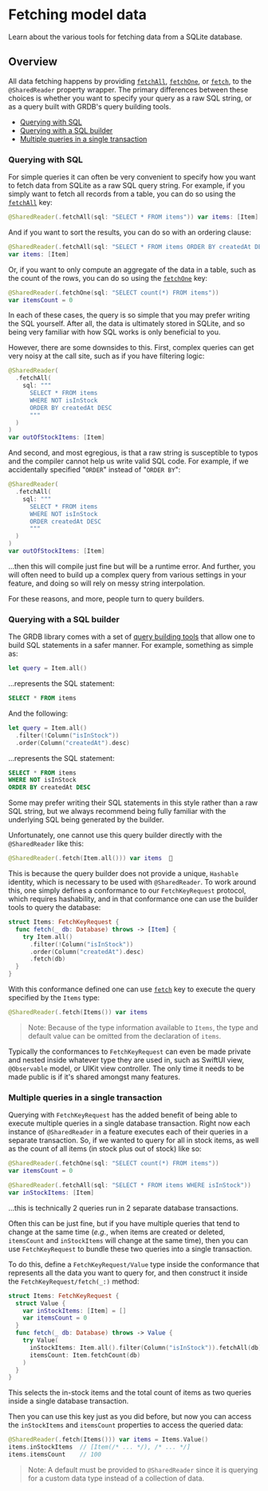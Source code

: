# Fetching model data

Learn about the various tools for fetching data from a SQLite database.

## Overview

All data fetching happens by providing
[`fetchAll`](<doc:Sharing/SharedReaderKey/fetchAll(sql:arguments:database:scheduler:)>),
[`fetchOne`](<doc:Sharing/SharedReaderKey/fetchOne(sql:arguments:database:scheduler:)>), or
 [`fetch`](<doc:Sharing/SharedReaderKey/fetch(_:database:scheduler:)-8m3f7>), to the `@SharedReader`
property wrapper. The primary differences between these choices is whether you want to specify your
query as a raw SQL string, or as a query built with GRDB's query building tools.

  * [Querying with SQL](#Querying-with-SQL)
  * [Querying with a SQL builder](#Querying-with-a-SQL-builder)
  * [Multiple queries in a single transaction](#Multiple-queries-in-a-single-transaction)

### Querying with SQL

For simple queries it can often be very convenient to specify how you want to fetch data from SQLite
as a raw SQL query string. For example, if you simply want to fetch all records from a table, you
can do so using the
[`fetchAll`](<doc:Sharing/SharedReaderKey/fetchAll(sql:arguments:database:scheduler:)>) key:

```swift
@SharedReader(.fetchAll(sql: "SELECT * FROM items")) var items: [Item]
```

And if you want to sort the results, you can do so with an ordering clause:

```swift
@SharedReader(.fetchAll(sql: "SELECT * FROM items ORDER BY createdAt DESC"))
var items: [Item]
```

Or, if you want to only compute an aggregate of the data in a table, such as the count of the rows,
you can do so using the 
[`fetchOne`](<doc:Sharing/SharedReaderKey/fetchOne(sql:arguments:database:scheduler:)>) key:

```swift
@SharedReader(.fetchOne(sql: "SELECT count(*) FROM items")) 
var itemsCount = 0
```

In each of these cases, the query is so simple that you may prefer writing the SQL yourself.
After all, the data is ultimately stored in SQLite, and so being very familiar with how SQL works is
only beneficial to you.

However, there are some downsides to this. First, complex queries can get very noisy at the call
site, such as if you have filtering logic:

```swift
@SharedReader(
  .fetchAll(
    sql: """
      SELECT * FROM items
      WHERE NOT isInStock
      ORDER BY createdAt DESC
      """
  )
)
var outOfStockItems: [Item]
```

And second, and most egregious, is that a raw string is susceptible to typos and the compiler cannot
help us write valid SQL code. For example, if we accidentally specified "`ORDER`" instead of
"`ORDER BY`":

```swift
@SharedReader(
  .fetchAll(
    sql: """
      SELECT * FROM items
      WHERE NOT isInStock
      ORDER createdAt DESC
      """
  )
)
var outOfStockItems: [Item]
```

…then this will compile just fine but will be a runtime error. And further, you will often need to
build up a complex query from various settings in your feature, and doing so will rely on messy
string interpolation.

For these reasons, and more, people turn to query builders.

### Querying with a SQL builder

The GRDB library comes with a set of [query building tools][query-interface] that allow one to build
SQL statements in a safer manner. For example, something as simple as:

```swift
let query = Item.all()
```

…represents the SQL statement:

```sql
SELECT * FROM items
```

And the following:

```swift
let query = Item.all()
  .filter(!Column("isInStock"))
  .order(Column("createdAt").desc)
```

…represents the SQL statement:

```sql
SELECT * FROM items
WHERE NOT isInStock
ORDER BY createdAt DESC
```

Some may prefer writing their SQL statements in this style rather than a raw SQL string, but we
always recommend being fully familiar with the underlying SQL being generated by the builder.

Unfortunately, one cannot use this query builder directly with the `@SharedReader` like this:

```swift
@SharedReader(.fetch(Item.all())) var items  🛑
```

This is because the query builder does not provide a unique, `Hashable` identity, which is necessary
to be used with `@SharedReader`. To work around this, one simply defines a conformance to our
``FetchKeyRequest`` protocol, which requires hashability, and in that conformance one can use
the builder tools to query the database:

```swift
struct Items: FetchKeyRequest {
  func fetch(_ db: Database) throws -> [Item] {
    try Item.all()
      .filter(!Column("isInStock"))
      .order(Column("createdAt").desc)
      .fetch(db)
  }
}
```
 
With this conformance defined one can use 
[`fetch`](<doc:Sharing/SharedReaderKey/fetch(_:database:scheduler:)-8m3f7>) key to execute the
query specified by the `Items` type:

```swift
@SharedReader(.fetch(Items()) var items
```

> Note: Because of the type information available to `Items`, the type and default value can be
> omitted from the declaration of `items`.

Typically the conformances to ``FetchKeyRequest`` can even be made private and nested inside
whatever type they are used in, such as SwiftUI view, `@Observable` model, or UIKit view controller.
The only time it needs to be made public is if it's shared amongst many features.

### Multiple queries in a single transaction

Querying with ``FetchKeyRequest`` has the added benefit of being able to execute multiple queries in
a single database transaction. Right now each instance of `@SharedReader` in a feature executes
each of their queries in a separate transaction. So, if we wanted to query for all in stock
items, as well as the count of all items (in stock plus out of stock) like so:

```swift
@SharedReader(.fetchOne(sql: "SELECT count(*) FROM items"))
var itemsCount = 0

@SharedReader(.fetchAll(sql: "SELECT * FROM items WHERE isInStock"))
var inStockItems: [Item]
```

…this is technically 2 queries run in 2 separate database transactions.

Often this can be just fine, but if you have multiple queries that tend to change at the same
time (_e.g._, when items are created or deleted, `itemsCount` and `inStockItems` will change
at the same time), then you can use ``FetchKeyRequest`` to bundle these two queries into a single
transaction.

To do this, define a ``FetchKeyRequest/Value`` type inside the conformance that represents all the
data you want to query for, and then construct it inside the ``FetchKeyRequest/fetch(_:)``
method:

```swift
struct Items: FetchKeyRequest {
  struct Value {
    var inStockItems: [Item] = []
    var itemsCount = 0
  }
  func fetch(_ db: Database) throws -> Value {
    try Value(
      inStockItems: Item.all().filter(Column("isInStock")).fetchAll(db),
      itemsCount: Item.fetchCount(db)
    )
  }
}
```

This selects the in-stock items and the total count of items as two queries inside a single database
transaction.

Then you can use this key just as you did before, but now you can access the `inStockItems` and
`itemsCount` properties to access the queried data:

```swift
@SharedReader(.fetch(Items())) var items = Items.Value()
items.inStockItems  // [Item(/* ... */), /* ... */]
items.itemsCount    // 100
```

> Note: A default must be provided to `@SharedReader` since it is querying for a custom data type
> instead of a collection of data.

[query-interface]: https://swiftpackageindex.com/groue/grdb.swift/master/documentation/grdb/queryinterface
